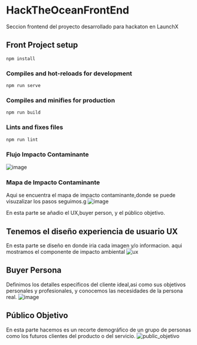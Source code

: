 # HackTheOceanFrontEnd
Seccion frontend del proyecto desarrollado para hackaton en LaunchX

## Front Project setup
```
npm install
```

### Compiles and hot-reloads for development
```
npm run serve
```

### Compiles and minifies for production
```
npm run build
```

### Lints and fixes files
```
npm run lint
```

### Flujo Impacto Contaminante 
![image](https://user-images.githubusercontent.com/48570016/168496404-05725370-1471-4753-9a5e-a23a44258706.png)


### Mapa de Impacto Contaminante
Aqui se encuentra el mapa de impacto contaminante,donde se puede visuzalizar los pasos seguimos.g
![image](../map_acuatico.png)

En esta parte  se añadio el UX,buyer person, y el público objetivo.


## Tenemos el diseño experiencia de usuario UX
En esta parte se diseño en donde iria cada imagen y/o informacion.
aqui mostramos el componente de impacto ambiental
![ux](https://user-images.githubusercontent.com/33709574/168485811-10886cd5-40f6-4dac-a639-2f8757acd3a3.png)


## Buyer Persona
Definimos los detalles especificos del cliente ideal,asi como sus objetivos personales y profesionales,
y conocemos las necesidades de la persona real.
![image](https://user-images.githubusercontent.com/33709574/168485833-55ab5370-6d96-469a-8399-d551febd59fe.png)

## Público Objetivo
En esta parte hacemos es un recorte demográfico de un grupo de personas como los futuros clientes del producto o del servicio.
![public_objetivo](https://user-images.githubusercontent.com/33709574/168485838-bb480894-14c5-4903-ace4-bf468baa801a.jpg)

